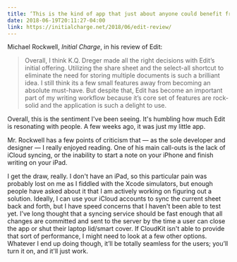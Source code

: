 ```yaml
---
title: ‘This is the kind of app that just about anyone could benefit from using’
date: 2018-06-19T20:11:27-04:00
link: https://initialcharge.net/2018/06/edit-review/
---
```


Michael Rockwell, *Initial Charge*, in his review of Edit: 

> Overall, I think K.Q. Dreger made all the right decisions with Edit’s initial offering. Utilizing the share sheet and the select-all shortcut to eliminate the need for storing multiple documents is such a brilliant idea. I still think its a few small features away from becoming an absolute must-have. But despite that, Edit has become an important part of my writing workflow because it’s core set of features are rock-solid and the application is such a delight to use.

Overall, this is the sentiment I've been seeing. It's humbling how much Edit is resonating with people. A few weeks ago, it was just my little app.

Mr. Rockwell has a few points of criticism that — as the sole developer and designer — I really enjoyed reading. One of his main call-outs is the lack of iCloud syncing, or the inability to start a note on your iPhone and finish writing on your iPad. 

I get the draw, really. I don't have an iPad, so this particular pain was probably lost on me as I fiddled with the Xcode simulators, but enough people have asked about it that I am actively working on figuring out a solution. Ideally, I can use your iCloud accounts to sync the current sheet back and forth, but I have speed concerns that I haven't been able to test yet. I’ve long thought that a syncing service should be fast enough that all changes are committed and sent to the server by the time a user can close the app or shut their laptop lid/smart cover. If CloudKit isn't able to provide that sort of performance, I might need to look at a few other options. Whatever I end up doing though, it’ll be totally seamless for the users; you’ll turn it on, and it'll just work. 
